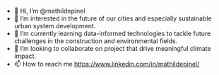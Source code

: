 - 👋 Hi, I’m @mathildepinel
- 👀 I’m interested in the future of our cities and especially sustainable urban system development.
- 🌱 I’m currently learning data-informed technologies to tackle future challenges in the construction and environmental fields.
- 💞️ I’m looking to collaborate on project that drive meaningful climate impact.
- 📫 How to reach me https://www.linkedin.com/in/mathildepinel/

<!---
mathildepinel/mathildepinel is a ✨ special ✨ repository because its `README.md` (this file) appears on your GitHub profile.
You can click the Preview link to take a look at your changes.
--->
